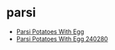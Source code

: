 # parsi

 * [Parsi Potatoes With Egg](../../index/p/parsi-potatoes-with-egg-240280.json)
 * [Parsi Potatoes With Egg 240280](../../index/p/parsi-potatoes-with-egg-240280.json)
